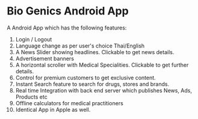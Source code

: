 # Bio Genics Android App

A Android App which has the following features:
1. Login / Logout
2. Language change as per user's choice Thai/English
3. A News Slider showing headlines. Clickable to get news details.
4. Advertisement banners
5. A horizontal scroller with Medical Specialities. Clickable to get further details.
6. Control for premium customers to get exclusive content.
7. Instant Search feature to search for drugs, stores and brands.
8. Real time Integration with back end server which publishes News, Ads, Products etc
9. Offline calculators for medical practitioners
10. Identical App in Apple as well.
